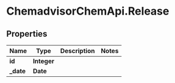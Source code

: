 # ChemadvisorChemApi.Release

## Properties
Name | Type | Description | Notes
------------ | ------------- | ------------- | -------------
**id** | **Integer** |  | 
**_date** | **Date** |  | 


